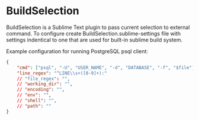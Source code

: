 BuildSelection
==============

BuildSelection is a Sublime Text plugin to pass current selection to external command.
To configure create BuildSelection.sublime-settings file with settings indentical to one that are used for built-in sublime build system.

Example configuration for running PostgreSQL psql client:
```json
{
	"cmd": ["psql", "-U", "USER_NAME", "-d", "DATABASE", "-f", "$file"],
    "line_regex": "^LINE\\s+([0-9]+):"
    // "file_regex": "",
    // "working_dir": "",
    // "encoding": "",
    // "env": "",
    // "shell": "",
    // "path": ""
}
```